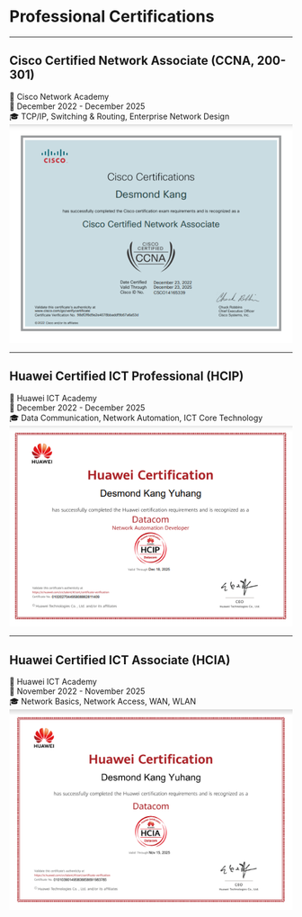 # Professional Certifications


<!--more-->

***

## **Cisco Certified Network Associate (CCNA, 200-301)**
:school: Cisco Network Academy  
:date: December 2022 - December 2025  
:mortar_board: TCP/IP, Switching & Routing, Enterprise Network Design  
[![CCNA](CCNA.png)](https://drive.google.com/file/d/16CV7I4XzOLqh4gJs4gW5fWf12gs96ftf/view?usp=share_link)
        
***

## **Huawei Certified ICT Professional (HCIP)**
:school: Huawei ICT Academy  
:date: December 2022 - December 2025  
:mortar_board: Data Communication, Network Automation, ICT Core Technology  
[![HCIP Datacom](HCIP.png)](https://drive.google.com/file/d/165XUZj96WHtSRrT3nPYj9roVdAwG-2HT/view?usp=share_link)

***

## **Huawei Certified ICT Associate (HCIA)**
:school: Huawei ICT Academy  
:date: November 2022 - November 2025  
:mortar_board: Network Basics, Network Access, WAN, WLAN  
[![HCIA Datacom](HCIA.png)](https://drive.google.com/file/d/1xVH7f_kg-lSNadYBQCNFRHrlDf82eARC/view?usp=share_link)
